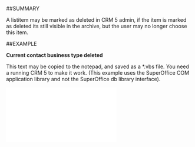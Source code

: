 

##SUMMARY


A listitem may be marked as deleted in CRM 5 admin, if the item is marked as deleted its still visible in the archive, but the user may no longer choose this item. 



##EXAMPLE

**Current contact business type deleted**

This text may be copied to the notepad, and saved as a *.vbs file. You need a running CRM 5 to make it work. (This example uses the SuperOffice COM application library and not the SuperOffice db library interface).

![](../../Examples/vbs/IListTextItem.Deleted.vbs.txt)





